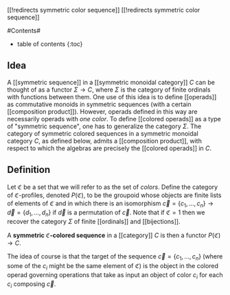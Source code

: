 [[!redirects symmetric color sequence]]
[[!redirects symmetric color sequence]]


#Contents#
* table of contents
{:toc}


## Idea

A [[symmetric sequence]] in a [[symmetric monoidal category]] $C$ can be thought of as a functor $\Sigma\to C$, where $\Sigma$ is the category of finite ordinals with functions between them. One use of this idea is to define [[operads]] as commutative monoids in symmetric sequences (with a certain [[composition product]]). However, operads defined in this way are necessarily operads with _one color_. To define [[colored operads]] as a type of "symmetric sequence", one has to generalize the category $\Sigma$. The category of symmetric colored sequences in a symmetric monoidal category $C$, as defined below, admits a [[composition product]], with respect to which the algebras are precisely the [[colored operads]] in $C$. 

## Definition

Let $\mathfrak{C}$ be a set that we will refer to as the set of _colors_. Define the category of $\mathfrak{C}$-profiles, denoted $P(\mathfrak{C})$, to be the groupoid whose objects are finite lists of elements of $\mathfrak{C}$ and in which there is an isomorphism $\vec{c}=\{c_1,\ldots,c_n\}\to \vec{d}=\{d_1,\ldots,d_n\}$ if $\vec{d}$ is a permutation of $\vec{c}$. Note that if $\mathfrak{C}=1$ then we recover the category $\Sigma$ of finite [[ordinals]] and [[bijections]].  

A **symmetric $\mathfrak{C}$-colored sequence** in a [[category]] $C$ is then a functor $P(\mathfrak{C})\to C$. 

The idea of course is that the target of the sequence $\vec{c}=\{c_1,\ldots,c_n\}$ (where some of the $c_i$ might be the same element of $\mathfrak{C}$) is the object in the colored operad governing operations that take as input an object of color $c_i$ for each $c_i$ composing $\vec{c}$. 
